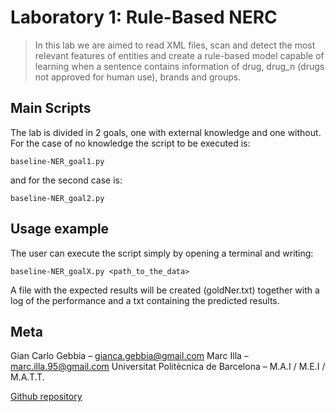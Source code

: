 ﻿
# Laboratory 1: 	Rule-Based NERC
> In this lab we are aimed to read XML files, scan and detect the most relevant features of entities and create a rule-based model capable of learning when a sentence contains information of drug, drug_n (drugs not approved for human use), brands and groups.
>

## Main Scripts

The lab is divided in 2 goals, one with external knowledge and one without. For the case of no knowledge the script to be executed is: 
```
baseline-NER_goal1.py
```
and for the second case is:
```
baseline-NER_goal2.py
```
## Usage example

The user can execute the script simply by opening a terminal and writing: 
```
baseline-NER_goalX.py <path_to_the_data> 
```
A file with the expected results will be created (goldNer.txt) together with a log of the performance and a txt containing the predicted results.

## Meta

Gian Carlo Gebbia – gianca.gebbia@gmail.com 
Marc Illa –  marc.illa.95@gmail.com
Universitat Politècnica de Barcelona – M.A.I / M.E.I / M.A.T.T.

[Github repository](https://github.com/GGebbia/AHLT_Labs)

